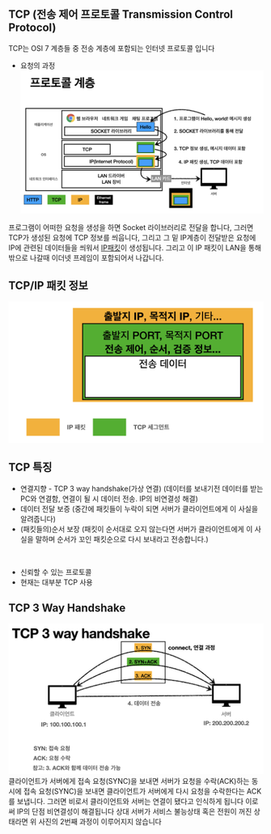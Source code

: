 ## TCP (전송 제어 프로토콜 Transmission Control Protocol)

TCP는 OSI 7 계층들 중 전송 계층에 포함되는 인터넷 프로토콜 입니다

* 요청의 과정
![image](/img/TCP-UDP.png)

프로그램이 어떠한 요청을 생성을 하면 Socket 라이브러리로 전달을 합니다, 그러면 TCP가 생성된 요청에 TCP 정보를 씌웁니다, 그리고 그 밑 IP계층이 전달받은 요청에 IP에 관련된 데이터들을 씌워서 [IP패킷](/Network/Packet.md)이 생성됩니다. 그리고 이 IP 패킷이 LAN을 통해 밖으로 나갈때 이더넷 프레임이 포함되어서 나갑니다. 

## TCP/IP 패킷 정보
![](/img/TCP-IP-Packet.png)

## TCP 특징
* 연결지향 - TCP 3 way handshake(가상 연결)
(데이터를 보내기전 데이터를 받는 PC와 연결함, 연결이 될 시 데이터 전송. IP의 비연결성 해결)
* 데이터 전달 보증
(중간에 패킷들이 누락이 되면 서버가 클라이언트에게 이 사실을 알려줍니다)
* (패킷들의)순서 보장
(패킷이 순서대로 오지 않는다면 서버가 클라이언트에게 이 사실을 말하며 순서가 꼬인 패킷순으로 다시 보내라고 전송합니다.)

<br>

* 신뢰할 수 있는 프로토콜
* 현재는 대부분 TCP 사용

## TCP 3 Way Handshake
![](/img/TCP3WayHandshake.png)
클라이언트가 서버에게 접속 요청(SYNC)을 보내면 서버가 요청을 수락(ACK)하는 동시에 접속 요청(SYNC)을 보내면 클라이언트가 서버에게 다시 요청을 수락한다는 ACK를 보냅니다. 그러면 비로서 클라이언트와 서버는 연결이 됐다고 인식하게 됩니다 이로써 IP의 단점 비연결성이 해결됩니다 상대 서버가 서비스 불능상태 혹은 전원이 꺼진 상태라면 위 사진의 2번째 과정이 이루어지지 않습니다

